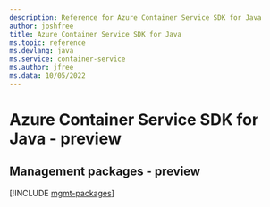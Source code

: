 ```yaml
---
description: Reference for Azure Container Service SDK for Java
author: joshfree
title: Azure Container Service SDK for Java
ms.topic: reference
ms.devlang: java
ms.service: container-service
ms.author: jfree
ms.data: 10/05/2022
---
```

# Azure Container Service SDK for Java - preview

## Management packages - preview
[!INCLUDE [mgmt-packages](container-service-mgmt-index.md)]